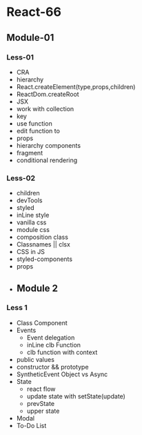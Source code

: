 # React-66

## Module-01

### Less-01

- CRA  
- hierarchy  
- React.createElement(type,props,children)  
- ReactDom.createRoot  
- JSX  
- work with collection  
- key  
- use function  
- edit function to <Component/>  
- props  
- hierarchy components  
- fragment  
- conditional rendering  

### Less-02

- children  
- devTools  
- styled  
- inLine style  
- vanilla css  
- module css  
- composition class  
- Classnames || clsx  
- CSS in JS  
- styled-components  
- props  
- ## Module 2  

### Less 1

- Class Component  
- Events  
  - Event delegation  
  - inLine clb Function  
  - clb function with context  
- public values  
- constructor && prototype  
- SyntheticEvent Object vs Async  
- State  
  - react flow  
  - update state with setState(update)  
  - prevState  
  - upper state  
- Modal  
- To-Do List  

